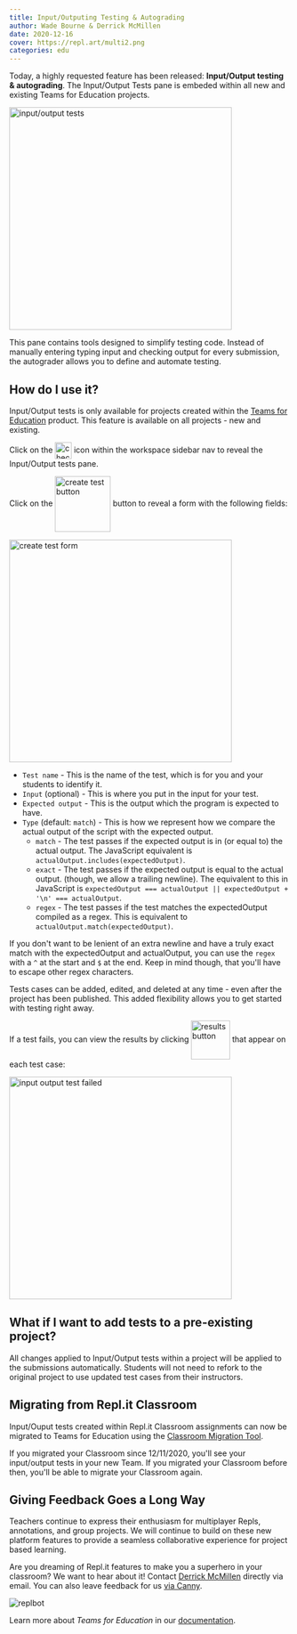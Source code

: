 ```yaml
---
title: Input/Outputing Testing & Autograding
author: Wade Bourne & Derrick McMillen
date: 2020-12-16
cover: https://repl.art/multi2.png
categories: edu
---
```


Today, a highly requested feature has been released: **Input/Output testing & autograding**.  The Input/Output Tests pane is embeded within all new and existing Teams for Education projects.

<img src="https://cms.repl.it/assets/input-output-tests.png" style="width: 400px" alt="input/output tests">

This pane contains tools designed to simplify testing code. Instead of manually entering typing input and checking output for every submission, the autograder allows you to define and automate testing. 

## How do I use it?

Input/Output tests is only available for projects created within the [Teams for Education](https://repl.it/teams) product. This feature is available on all projects - new and existing. 

Click on the <img src="https://cms.repl.it/assets/input-output-tests-checkmark.png" alt="checkmark" style="width: 30px; margin: 0; display: inline-block; vertical-align: middle;"> icon within the workspace sidebar nav to reveal the Input/Output tests pane.

Click on the <img src="https://cms.repl.it/assets/input-output-tests-create-test.png" alt="create test button" style="width: 100px; margin: 0; display: inline-block; vertical-align: middle;"> button to reveal a form with the following fields:

<img src="https://cms.repl.it/assets/input-output-tests-create.png" alt="create test form" style="width:400px">

+ `Test name` - This is the name of the test, which is for you and your students to identify it. 
+ `Input` (optional) - This is where you put in the input for your test. 
+ `Expected output` - This is the output which the program is expected to have.
+ `Type` (default: `match`) - This is how we represent how we compare the actual output of the script with the expected output.
    + `match` - The test passes if the expected output is in (or equal to) the actual output.  The JavaScript equivalent is `actualOutput.includes(expectedOutput)`. 
    + `exact` - The test passes if the expected output is equal to the actual output. (though, we allow a trailing newline). The equivalent to this in JavaScript is `expectedOutput === actualOutput || expectedOutput + '\n' === actualOutput`.
    + `regex` - The test passes if the test matches the expectedOutput compiled as a regex. This is equivalent to `actualOutput.match(expectedOutput)`. 

If you don't want to be lenient of an extra newline and have a truly exact match with the expectedOutput and actualOutput, you can use the `regex` with a `^` at the start and `$` at the end. Keep in mind though, that you'll have to escape other regex characters.

Tests cases can be added, edited, and deleted at any time - even after the project has been published. This added flexibility allows you to get started with testing right away. 

If a test fails, you can view the results by clicking <img src="https://cms.repl.it/assets/input-output-tests-results-btn.png" alt="results button" style="width: 70px; margin: 0; display: inline-block; vertical-align: middle;"> that appear on each test case:

<img src="https://cms.repl.it/assets/input-output-tests-failed.png" 
alt="input output test failed" style="width:400px">


## What if I want to add tests to a pre-existing project?

All changes applied to Input/Output tests within a project will be applied to the submissions automatically. Students will not need to refork to the original project to use updated test cases from their instructors. 

## Migrating from Repl.it Classroom

Input/Ouput tests created within Repl.it Classroom assignments can now be migrated to Teams for Education using the [Classroom Migration Tool](https://repl.it/classroom-migration). 

If you migrated your Classroom since 12/11/2020, you'll see your input/output tests in your new Team. If you migrated your Classroom before then, you'll be able to migrate your Classroom again.

## Giving Feedback Goes a Long Way

Teachers continue to express their enthusiasm for multiplayer Repls, annotations, and group projects. We will continue to build on these new platform features to provide a seamless collaborative experience for project based learning. 

Are you dreaming of Repl.it features to make you a superhero in your classroom? We want to hear about it! Contact [Derrick McMillen](mailto:derrick@repl.it) directly via email. You can also leave feedback for us [via Canny](https://repl.it/feedback/p/teams-for-education-autograder-inputoutput-tests).

![replbot](https://repl.art/multi2.png)

Learn more about *Teams for Education* in our [documentation](https://docs.repl.it/Teams/Projects).

